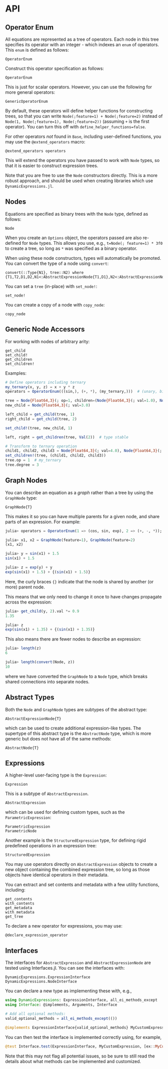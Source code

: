 # API

## Operator Enum

All equations are represented as a tree of operators. Each node in this tree
specifies its operator with an integer - which indexes an `enum` of operators.
This `enum` is defined as follows:

```@docs
OperatorEnum
```

Construct this operator specification as follows:

```@docs
OperatorEnum
```

This is just for scalar operators. However, you can use
the following for more general operators:

```@docs
GenericOperatorEnum
```

By default, these operators will define helper functions for constructing trees,
so that you can write `Node(;feature=1) + Node(;feature=2)` instead of
`Node(1, Node(;feature=1), Node(;feature=2))` (assuming `+` is the first operator).
You can turn this off with `define_helper_functions=false`.

For other operators *not* found in `Base`, including user-defined functions, you may
use the `@extend_operators` macro:

```@docs
@extend_operators operators
```

This will extend the operators you have passed to work with `Node` types, so that
it is easier to construct expression trees.

Note that you are free to use the `Node` constructors directly.
This is a more robust approach, and should be used when creating libraries
which use `DynamicExpressions.jl`.

## Nodes

Equations are specified as binary trees with the `Node` type, defined
as follows:

```@docs
Node
```

When you create an `Options` object, the operators
passed are also re-defined for `Node` types.
This allows you use, e.g., `t=Node(; feature=1) * 3f0` to create a tree, so long as
`*` was specified as a binary operator.

When using these node constructors, types will automatically be promoted.
You can convert the type of a node using `convert`:

```@docs
convert(::Type{N1}, tree::N2) where {T1,T2,D1,D2,N1<:AbstractExpressionNode{T1,D1},N2<:AbstractExpressionNode{T2,D2}}
```

You can set a `tree` (in-place) with `set_node!`:

```@docs
set_node!
```

You can create a copy of a node with `copy_node`:

```@docs
copy_node
```

## Generic Node Accessors

For working with nodes of arbitrary arity:

```@docs
get_child
set_child!
get_children
set_children!
```

Examples:

```julia
# Define operators including ternary
my_ternary(x, y, z) = x + y * z
operators = OperatorEnum(((sin,), (+, *), (my_ternary,)))  # (unary, binary, ternary)

tree = Node{Float64,3}(; op=1, children=(Node{Float64,3}(; val=1.0), Node{Float64,3}(; val=2.0)))
new_child = Node{Float64,3}(; val=3.0)

left_child = get_child(tree, 1)
right_child = get_child(tree, 2)

set_child!(tree, new_child, 1)

left, right = get_children(tree, Val(2))  # type stable

# Transform to ternary operation
child1, child2, child3 = Node{Float64,3}(; val=4.0), Node{Float64,3}(; val=5.0), Node{Float64,3}(; val=6.0)
set_children!(tree, (child1, child2, child3))
tree.op = 1  # my_ternary
tree.degree = 3
```

## Graph Nodes

You can describe an equation as a *graph* rather than a tree
by using the `GraphNode` type:

```@docs
GraphNode{T}
```

This makes it so you can have multiple parents for a given node,
and share parts of an expression. For example:

```julia
julia> operators = OperatorEnum(1 => (cos, sin, exp), 2 => (+, -, *));

julia> x1, x2 = GraphNode(feature=1), GraphNode(feature=2)
(x1, x2)

julia> y = sin(x1) + 1.5
sin(x1) + 1.5

julia> z = exp(y) + y
exp(sin(x1) + 1.5) + {(sin(x1) + 1.5)}
```

Here, the curly braces `{}` indicate that the node
is shared by another (or more) parent node.

This means that we only need to change it once
to have changes propagate across the expression:

```julia
julia> get_child(y, 2).val *= 0.9
1.35

julia> z
exp(sin(x1) + 1.35) + {(sin(x1) + 1.35)}
```

This also means there are fewer nodes to describe an expression:

```julia
julia> length(z)
6

julia> length(convert(Node, z))
10
```

where we have converted the `GraphNode` to a `Node` type,
which breaks shared connections into separate nodes.

## Abstract Types

Both the `Node` and `GraphNode` types are subtypes of the abstract type:

```@docs
AbstractExpressionNode{T}
```

which can be used to create additional expression-like types.
The supertype of this abstract type is the `AbstractNode` type,
which is more generic but does not have all of the same methods:

```@docs
AbstractNode{T}
```

## Expressions

A higher-level user-facing type is the `Expression`:

```@docs
Expression
```

This is a subtype of `AbstractExpression`.

```@docs
AbstractExpression
```

which can be used for defining custom types, such as the `ParametricExpression`:

```@docs
ParametricExpression
ParametricNode
```

Another example is the `StructuredExpression` type, for defining rigid
predefined operations in an expression tree:

```@docs
StructuredExpression
```

You may use operators directly on `AbstractExpression` objects to create a new object
containing the combined expression tree, so long as those objects have identical operators
in their metadata.

You can extract and set contents and metadata with a few utility functions, including:

```@docs
get_contents
with_contents
get_metadata
with_metadata
get_tree
```

To declare a new operator for expressions, you may use:

```@docs
@declare_expression_operator
```

## Interfaces

The interfaces for `AbstractExpression` and `AbstractExpressionNode` are
tested using Interfaces.jl. You can see the interfaces with:

```@docs
DynamicExpressions.ExpressionInterface
DynamicExpressions.NodeInterface
```

You can declare a new type as implementing these with, e.g.,

```julia
using DynamicExpressions: ExpressionInterface, all_ei_methods_except
using Interface: @implements, Arguments, Interface

# Add all optional methods:
valid_optional_methods = all_ei_methods_except(())

@implements ExpressionInterface{valid_optional_methods} MyCustomExpression [Arguments()]
```

You can then test the interface is implemented correctly using, for example,

```julia
@test Interface.test(ExpressionInterface, MyCustomExpression, [ex::MyCustomExpression])
```

Note that this may not flag all potential issues, so be sure to still read the details about
what methods can be implemented and customized.
